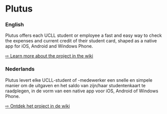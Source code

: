 # Plutus

### English

Plutus offers each UCLL student or employee a fast and easy way to check the expenses and current credit of their student card, shaped as a native app for iOS, Android and Windows Phone.

[ ⇨ Learn more about the project in the wiki](https://github.com/Qrivi/Plutus/wiki/1.-About-Plutus)

### Nederlands

Plutus levert elke UCLL-student of -medewerker een snelle en simpele manier om de uitgaven en het saldo van zijn/haar studentenkaart te raadplegen, in de vorm van een native app voor iOS, Android of Windows Phone.

[ ⇨ Ontdek het project in de wiki](https://github.com/Qrivi/Plutus/wiki/1.-Over-Plutus)
